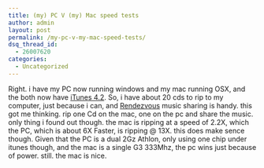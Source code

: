 ```yaml
---
title: (my) PC V (my) Mac speed tests
author: admin
layout: post
permalink: /my-pc-v-my-mac-speed-tests/
dsq_thread_id:
  - 26007620
categories:
  - Uncategorized
---
```

Right. i have my PC now running windows and my mac running OSX, and the both now have [iTunes 4.2][1]. So, i have about 20 cds to rip to my computer, just because i can, and [Rendezvous][2] music sharing is handy. this got me thinking. rip one Cd on the mac, one on the pc and share the music. only thing i found out though. the mac is ripping at a speed of 2.2X, which the PC, which is about 6X Faster, is ripping @ 13X. this does make sence though. Given that the PC is a dual 2Gz Athlon, only using one chip under itunes though, and the mac is a single G3 333Mhz, the pc wins just because of power. still. the mac is nice.

 [1]: http://www.apple.com/itunes
 [2]: http://www.apple.com/macosx/features/rendezvous/